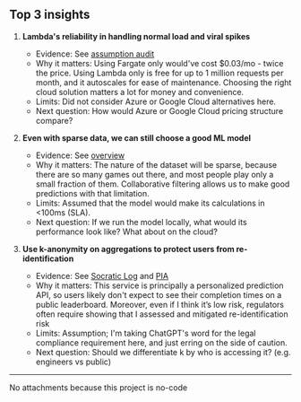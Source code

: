 ## Top 3 insights

1. **Lambda's reliability in handling normal load and viral spikes**
   - Evidence: See [assumption audit](assumption_audit.md)
   - Why it matters: Using Fargate only would've cost $0.03/mo - twice the price. Using Lambda only is free for up to 1 million requests per month, and it autoscales for ease of maintenance. Choosing the right cloud solution matters a lot for money and convenience.
   - Limits: Did not consider Azure or Google Cloud alternatives here.
   - Next question: How would Azure or Google Cloud pricing structure compare?

2. **Even with sparse data, we can still choose a good ML model**
   - Evidence: See [overview](overview.md)
   - Why it matters: The nature of the dataset will be sparse, because there are so many games out there, and most people play only a small fraction of them. Collaborative filtering allows us to make good predictions with that limitation.
   - Limits: Assumed that the model would make its calculations in <100ms (SLA).
   - Next question: If we run the model locally, what would its performance look like? What about on the cloud?

3. **Use k-anonymity on aggregations to protect users from re-identification** 
   - Evidence: See [Socratic Log](socratic_log.md) and [PIA](pia.md)
   - Why it matters: This service is principally a personalized prediction API, so users likely don't expect to see their completion times on a public leaderboard. Moreover, even if I think it’s low risk, regulators often require showing that I assessed and mitigated re-identification risk
   - Limits: Assumption; I'm taking ChatGPT's word for the legal compliance requirement here, and just erring on the side of caution.
   - Next question: Should we differentiate k by who is accessing it? (e.g. engineers vs public)

---

No attachments because this project is no-code